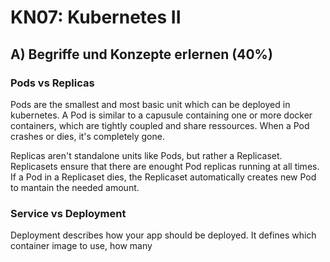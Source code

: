 # KN07: Kubernetes II

## A) Begriffe und Konzepte erlernen (40%)

### Pods vs Replicas

Pods are the smallest and most basic unit which can be deployed in kubernetes. A Pod is similar to a capusule
containing one or more docker containers, which are tightly coupled and share ressources. When a Pod crashes or dies, it's completely gone. 

Replicas aren't standalone units like Pods, but rather a Replicaset. Replicasets ensure that there are enought Pod replicas 
running at all times. If a Pod in a Replicaset dies, the Replicaset automatically creates new Pod to mantain the needed amount. 

### Service vs Deployment

Deployment describes how your app should be deployed. It defines which container image to use, how many 
